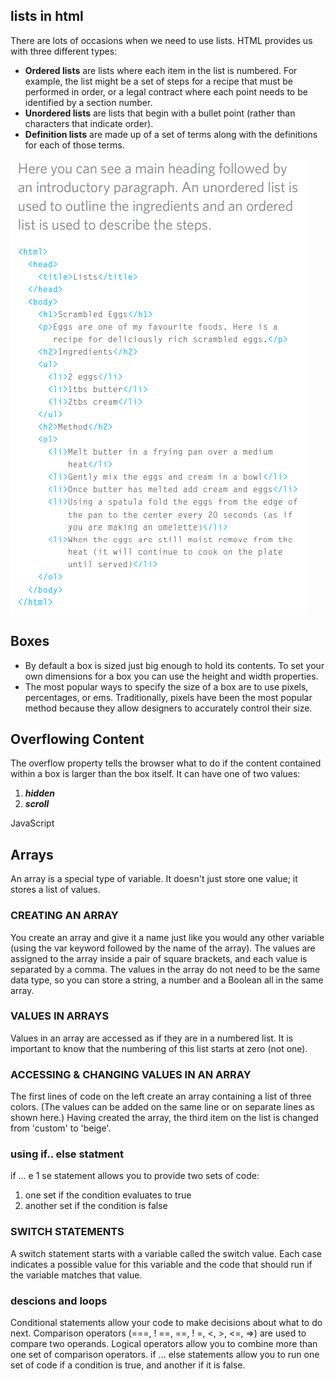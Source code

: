 ## lists in html
There are lots of occasions when we 
need to use lists. HTML provides us with 
three different types:  

- **Ordered lists** are lists where each item in the list is 
numbered. For example, the list might be a set of steps for 
a recipe that must be performed in order, or a legal contract 
where each point needs to be identified by a section 
number.  
- **Unordered lists** are lists that begin with a bullet point 
(rather than characters that indicate order).  
- **Definition lists** are made up of a set of terms along with the 
definitions for each of those terms.  

![lists](pic/lists.png)  

## Boxes
- By default a box is sized just big 
enough to hold its contents. To 
set your own dimensions for a 
box you can use the height and 
width properties.  
- The most popular ways to 
specify the size of a box are 
to use pixels, percentages, or 
ems. Traditionally, pixels have 
been the most popular method 
because they allow designers to 
accurately control their size.  
## Overflowing Content
The overflow property tells the 
browser what to do if the content 
contained within a box is larger 
than the box itself. It can have 
one of two values:  
1. ***hidden***    
2. ***scroll***  

JavaScript
## Arrays
An array is a special type of variable. It doesn't 
just store one value; it stores a list of values.   

### CREATING AN ARRAY 
You create an array and give it 
a name just like you would any 
other variable (using the var 
keyword followed by the name of 
the array). 
The values are assigned to the 
array inside a pair of square 
brackets, and each value is 
separated by a comma. The 
values in the array do not need 
to be the same data type, so you 
can store a string, a number and 
a Boolean all in the same array. 
### VALUES IN ARRAYS 
Values in an array are accessed as if they are in 
a numbered list. It is important to know that the 
numbering of this list starts at zero (not one). 

### ACCESSING & CHANGING VALUES IN AN ARRAY
The first lines of code on the left 
create an array containing a list 
of three colors. (The values can 
be added on the same line or on 
separate lines as shown here.) 
Having created the array, the 
third item on the list is changed 
from 'custom' to 'beige'. 
 ### using if.. else statment
 if ... e 1 se statement allows you 
to provide two sets of code: 
1. one set if the condition 
evaluates to true 
2. another set if the condition is 
false  
### SWITCH STATEMENTS
A switch statement starts with a 
variable called the switch value. 
Each case indicates a possible 
value for this variable and the 
code that should run if the 
variable matches that value. 

### descions and loops 
Conditional statements allow your code to make 
decisions about what to do next. 
Comparison operators (===, ! ==, ==, ! =, <, >, <=, =>) 
are used to compare two operands.
Logical operators allow you to combine more than one 
set of comparison operators. 
if ... else statements allow you to run one set of code 
if a condition is true, and another if it is false. 


